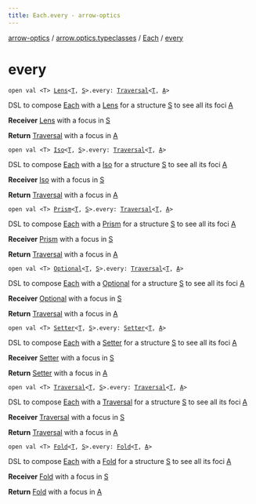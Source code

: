 ```yaml
---
title: Each.every - arrow-optics
---
```


[arrow-optics](../../index.html) / [arrow.optics.typeclasses](../index.html) / [Each](index.html) / [every](./every.html)

# every

`open val <T> `[`Lens`](../../arrow.optics/-lens.html)`<`[`T`](every.html#T)`, `[`S`](index.html#S)`>.every: `[`Traversal`](../../arrow.optics/-traversal.html)`<`[`T`](every.html#T)`, `[`A`](index.html#A)`>`

DSL to compose [Each](index.html) with a [Lens](../../arrow.optics/-lens.html) for a structure [S](index.html#S) to see all its foci [A](index.html#A)

**Receiver**
[Lens](../../arrow.optics/-lens.html) with a focus in [S](index.html#S)

**Return**
[Traversal](../../arrow.optics/-traversal.html) with a focus in [A](index.html#A)

`open val <T> `[`Iso`](../../arrow.optics/-iso.html)`<`[`T`](every.html#T)`, `[`S`](index.html#S)`>.every: `[`Traversal`](../../arrow.optics/-traversal.html)`<`[`T`](every.html#T)`, `[`A`](index.html#A)`>`

DSL to compose [Each](index.html) with a [Iso](../../arrow.optics/-iso.html) for a structure [S](index.html#S) to see all its foci [A](index.html#A)

**Receiver**
[Iso](../../arrow.optics/-iso.html) with a focus in [S](index.html#S)

**Return**
[Traversal](../../arrow.optics/-traversal.html) with a focus in [A](index.html#A)

`open val <T> `[`Prism`](../../arrow.optics/-prism.html)`<`[`T`](every.html#T)`, `[`S`](index.html#S)`>.every: `[`Traversal`](../../arrow.optics/-traversal.html)`<`[`T`](every.html#T)`, `[`A`](index.html#A)`>`

DSL to compose [Each](index.html) with a [Prism](../../arrow.optics/-prism.html) for a structure [S](index.html#S) to see all its foci [A](index.html#A)

**Receiver**
[Prism](../../arrow.optics/-prism.html) with a focus in [S](index.html#S)

**Return**
[Traversal](../../arrow.optics/-traversal.html) with a focus in [A](index.html#A)

`open val <T> `[`Optional`](../../arrow.optics/-optional.html)`<`[`T`](every.html#T)`, `[`S`](index.html#S)`>.every: `[`Traversal`](../../arrow.optics/-traversal.html)`<`[`T`](every.html#T)`, `[`A`](index.html#A)`>`

DSL to compose [Each](index.html) with a [Optional](../../arrow.optics/-optional.html) for a structure [S](index.html#S) to see all its foci [A](index.html#A)

**Receiver**
[Optional](../../arrow.optics/-optional.html) with a focus in [S](index.html#S)

**Return**
[Traversal](../../arrow.optics/-traversal.html) with a focus in [A](index.html#A)

`open val <T> `[`Setter`](../../arrow.optics/-setter.html)`<`[`T`](every.html#T)`, `[`S`](index.html#S)`>.every: `[`Setter`](../../arrow.optics/-setter.html)`<`[`T`](every.html#T)`, `[`A`](index.html#A)`>`

DSL to compose [Each](index.html) with a [Setter](../../arrow.optics/-setter.html) for a structure [S](index.html#S) to see all its foci [A](index.html#A)

**Receiver**
[Setter](../../arrow.optics/-setter.html) with a focus in [S](index.html#S)

**Return**
[Setter](../../arrow.optics/-setter.html) with a focus in [A](index.html#A)

`open val <T> `[`Traversal`](../../arrow.optics/-traversal.html)`<`[`T`](every.html#T)`, `[`S`](index.html#S)`>.every: `[`Traversal`](../../arrow.optics/-traversal.html)`<`[`T`](every.html#T)`, `[`A`](index.html#A)`>`

DSL to compose [Each](index.html) with a [Traversal](../../arrow.optics/-traversal.html) for a structure [S](index.html#S) to see all its foci [A](index.html#A)

**Receiver**
[Traversal](../../arrow.optics/-traversal.html) with a focus in [S](index.html#S)

**Return**
[Traversal](../../arrow.optics/-traversal.html) with a focus in [A](index.html#A)

`open val <T> `[`Fold`](../../arrow.optics/-fold/index.html)`<`[`T`](every.html#T)`, `[`S`](index.html#S)`>.every: `[`Fold`](../../arrow.optics/-fold/index.html)`<`[`T`](every.html#T)`, `[`A`](index.html#A)`>`

DSL to compose [Each](index.html) with a [Fold](../../arrow.optics/-fold/index.html) for a structure [S](index.html#S) to see all its foci [A](index.html#A)

**Receiver**
[Fold](../../arrow.optics/-fold/index.html) with a focus in [S](index.html#S)

**Return**
[Fold](../../arrow.optics/-fold/index.html) with a focus in [A](index.html#A)

